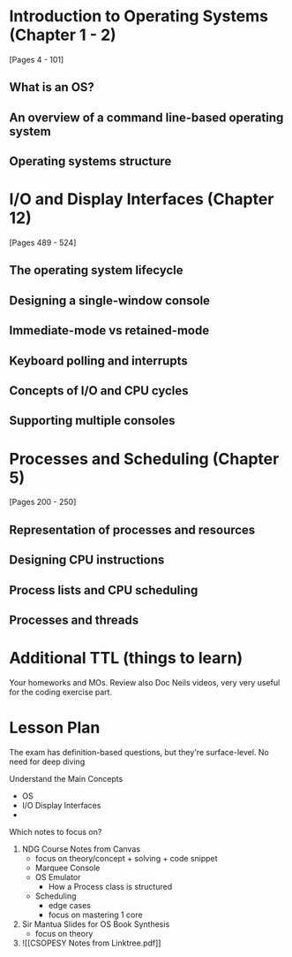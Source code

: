 # Introduction to Operating Systems (Chapter 1 - 2)
[Pages 4 - 101] 

## What is an OS?
## An overview of a command line-based operating system 
## Operating systems structure 

# I/O and Display Interfaces (Chapter 12)
[Pages 489 - 524] 

## The operating system lifecycle 
## Designing a single-window console 
## Immediate-mode vs retained-mode 
## Keyboard polling and interrupts 
## Concepts of I/O and CPU cycles 
## Supporting multiple consoles 

# Processes and Scheduling (Chapter 5)
[Pages 200 - 250] 

## Representation of processes and resources 
## Designing CPU instructions 
## Process lists and CPU scheduling 
## Processes and threads

# Additional TTL (things to learn)
Your homeworks and MOs. 
Review also Doc Neils videos, very very useful for the coding exercise part.

# Lesson Plan
The exam has definition-based questions, but they're surface-level. No need for deep diving

Understand the Main Concepts
- OS
- I/O Display Interfaces
- 

Which notes to focus on?

1. NDG Course Notes from Canvas
	- focus on theory/concept + solving + code snippet
	- Marquee Console
	- OS Emulator
		- How a Process class is structured
	- Scheduling
		- edge cases
		- focus on mastering 1 core
2. Sir Mantua Slides for OS Book Synthesis
	- focus on theory
3. ![[CSOPESY Notes from Linktree.pdf]]
